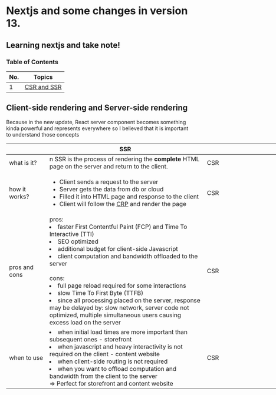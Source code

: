 # Nextjs and some changes in version 13.

## Learning nextjs and take note!


### Table of Contents

| No. | Topics                                                                                                                                                                                                                        |
| --- | -------------------------------------------------------------------------------------------------------------------------------------------------------------------------------------------------------------------------------- |
| 1   | [CSR and SSR](#csrssr)                                                                                                                                                                                                 |
<!-- ### Table of contents
- React server component
- /app routing -->

<h2 id="#csrssr">
    Client-side rendering and Server-side rendering
</h2>
Because in the new update, React server component becomes something kinda powerful and represents everywhere so I believed that it is important to understand those concepts

<table style="width: 100vw">
    <thead>
        <th style="width: 10vw"></th>
        <th style="width: 45vw; text-align: center">SSR</th>
        <th style="width: 45vw; text-align: center">CSR</th>
    </thead>
    <tbody style="text-align: left">
        <tr>
            <td>
                what is it?
            </td>
            <td>n
                SSR is the process of rendering the <b>complete</b> HTML page on the server and return to the client.
            </td>
            <td>
                CSR
            </td>
        </tr>
        <tr>
            <td>
                how it works?
            </td>
            <td>
            <ul>
                <li>
                    Client sends a request to the server
                </li>
                <li>
                    Server gets the data from db or cloud
                </li>
                <li>
                    Filled it into HTML page and response to the client
                </li>
                <li>
                    Client will follow the <a href="https://developer.mozilla.org/en-US/docs/Web/Performance/Critical_rendering_path" target="_blank">CRP</a> and render the page
                </li>
            </ul>
            </td>
            <td>
                CSR
            </td>
        </tr>
        <tr>
            <td>
                pros and cons
            </td>
            <td>
                pros:
                <br />
                <li>
                    faster First Contentful Paint (FCP) and Time To Interactive (TTI)
                </li>
                <li>
                    SEO optimized
                </li>
                <li>
                    additional budget for client-side Javascript
                </li>
                <li>
                    client computation and bandwidth offloaded to the server
                </li>
                <br />
                cons:
                <br />
                <li>
                    full page reload required for some interactions
                </li>
                <li>
                    slow Time To First Byte (TTFB)
                </li>
                <li>
                    since all processing placed on the server, response may be delayed by: slow network, server code not optimized, multiple simultaneous users causing excess load on the server
                </li>
            </td>
            <td>
                CSR
            </td>
        </tr>
        <tr>
            <td>
                when to use
            </td>
            <td>
                <li>
                    when initial load times are more important than subsequent ones - storefront
                </li>
                <li>
                    when javascript and heavy interactivity is not required on the client - content website
                </li>
                <li>
                    when client-side routing is not required
                </li>
                <li>
                    when you want to offload computation and bandwidth from the client to the server
                </li>
                => Perfect for storefront and content website
            </td>
            <td>
                CSR
            </td>
        </tr>
    </tbody>
</table>
